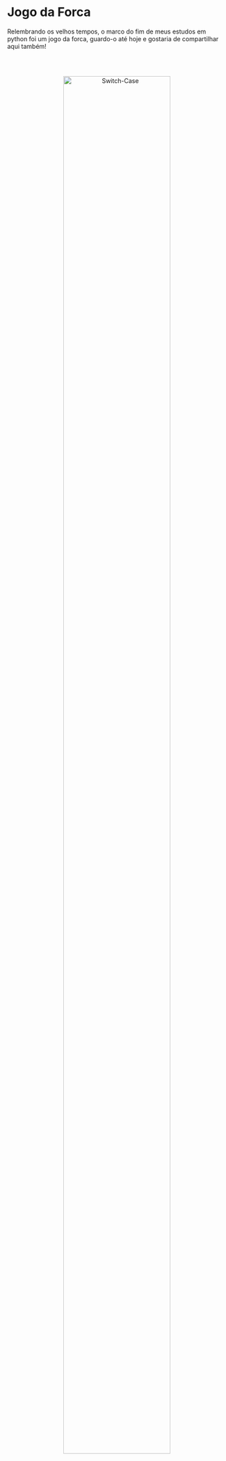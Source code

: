 # Jogo da Forca
Relembrando os velhos tempos, o marco do fim de meus estudos em python foi um jogo da forca, guardo-o até hoje e gostaria de compartilhar aqui também!

<br>

##

<div align="center">
    <img align="center" height="90%" width="70%" alt="Switch-Case"src="https://warehouse-camo.ingress.cmh1.psfhosted.org/d147f967a27b289f0f073ae57f246fca50cd8a69/68747470733a2f2f636c6f75642e67697468756275736572636f6e74656e742e636f6d2f6173736574732f353035323432322f31313631313436342f30303832326335632d396239352d313165352d396663622d3863313066643962653764662e6a7067">   
</div>